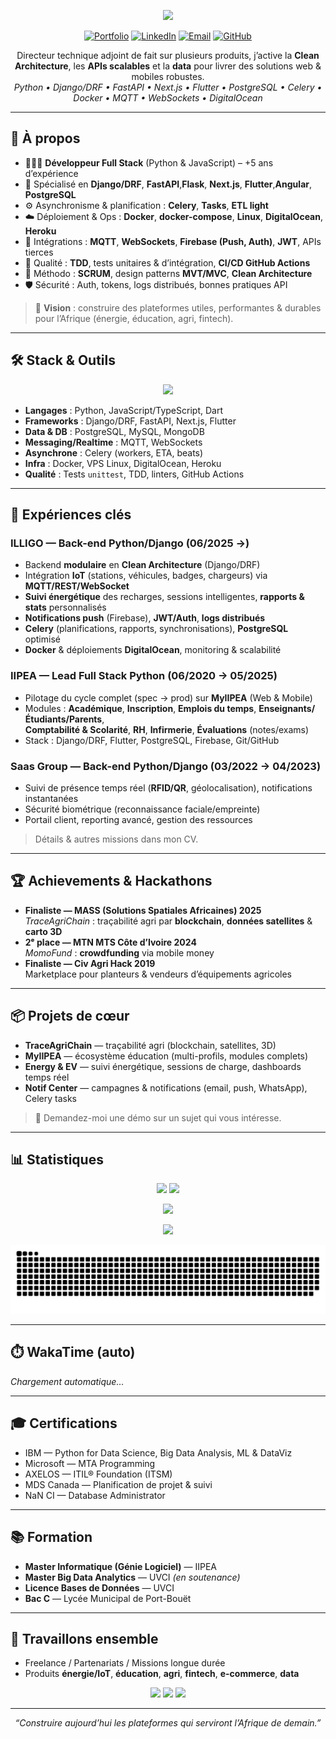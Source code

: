 <!-- Banner animé + Typing effect -->
<p align="center">
  <img src="https://readme-typing-svg.herokuapp.com?size=26&duration=3000&color=00A6CE&center=true&vCenter=true&width=900&lines=Salut%2C+je+suis+Daniel+Guedegbe+%F0%9F%91%8B;Ing%C3%A9nieur+Logiciel+%7C+Full+Stack+Python+%26+JS;Django+%E2%80%A2+FastAPI+%E2%80%A2+Next.js+%E2%80%A2+Flutter;Clean+Architecture+%7C+Cloud+%7C+CI%2FCD;J'aime+cr%C3%A9er+des+solutions+utiles+pour+l'Afrique" />
</p>

<!-- Contacts (icônes arrondies) -->
<p align="center">
  <a href="https://gdaniel.dev" target="_blank"><img alt="Portfolio" height="32" src="https://img.shields.io/badge/Portfolio-gdaniel.dev-000?logo=firefox-browser&logoColor=white"></a>
  <a href="https://www.linkedin.com/in/daniel-guedegbe/" target="_blank"><img alt="LinkedIn" height="32" src="https://img.shields.io/badge/LinkedIn-Profile-0A66C2?logo=linkedin&logoColor=white"></a>
  <a href="mailto:danielguedegbe10027@gmail.com" target="_blank"><img alt="Email" height="32" src="https://img.shields.io/badge/Email-Contact%20Me-EA4335?logo=gmail&logoColor=white"></a>
  <a href="https://github.com/daniel10027" target="_blank"><img alt="GitHub" height="32" src="https://img.shields.io/badge/GitHub-daniel10027-181717?logo=github&logoColor=white"></a>
</p>

<!-- Mini bio -->
<p align="center">
  Directeur technique adjoint de fait sur plusieurs produits, j’active la <b>Clean Architecture</b>, les <b>APIs scalables</b> et la <b>data</b> pour livrer des solutions web & mobiles robustes.<br/>
  <i>Python • Django/DRF • FastAPI • Next.js • Flutter • PostgreSQL • Celery • Docker • MQTT • WebSockets • DigitalOcean</i>
</p>

---

## 🧭 À propos

- 👨🏾‍💻 **Développeur Full Stack** (Python & JavaScript) – +5 ans d’expérience
- 🧱 Spécialisé en **Django/DRF**, **FastAPI**,**Flask**, **Next.js**, **Flutter**,**Angular**, **PostgreSQL**
- ⚙️ Asynchronisme & planification : **Celery**, **Tasks**, **ETL light**
- ☁️ Déploiement & Ops : **Docker**, **docker-compose**, **Linux**, **DigitalOcean**, **Heroku**
- 🔌 Intégrations : **MQTT**, **WebSockets**, **Firebase (Push, Auth)**, **JWT**, APIs tierces
- 🧪 Qualité : **TDD**, tests unitaires & d’intégration, **CI/CD GitHub Actions**
- 🧭 Méthodo : **SCRUM**, design patterns **MVT/MVC**, **Clean Architecture**
- 🛡️ Sécurité : Auth, tokens, logs distribués, bonnes pratiques API

> 🎯 **Vision** : construire des plateformes utiles, performantes & durables pour l’Afrique (énergie, éducation, agri, fintech).

---

## 🛠️ Stack & Outils

<p align="center">
  <img src="https://skillicons.dev/icons?i=python,django,fastapi,flask,angular,js,ts,next,react,flutter,dart,postgres,mysql,mongodb,redis,docker,linux,git,github,gitlab,postman,regex,webpack" />
</p>

- **Langages** : Python, JavaScript/TypeScript, Dart  
- **Frameworks** : Django/DRF, FastAPI, Next.js, Flutter  
- **Data & DB** : PostgreSQL, MySQL, MongoDB  
- **Messaging/Realtime** : MQTT, WebSockets  
- **Asynchrone** : Celery (workers, ETA, beats)  
- **Infra** : Docker, VPS Linux, DigitalOcean, Heroku  
- **Qualité** : Tests `unittest`, TDD, linters, GitHub Actions

---

## 🧩 Expériences clés

### ILLIGO — Back-end Python/Django (06/2025 →)
- Backend **modulaire** en **Clean Architecture** (Django/DRF)
- Intégration **IoT** (stations, véhicules, badges, chargeurs) via **MQTT/REST/WebSocket**
- **Suivi énergétique** des recharges, sessions intelligentes, **rapports & stats** personnalisés
- **Notifications push** (Firebase), **JWT/Auth**, **logs distribués**
- **Celery** (planifications, rapports, synchronisations), **PostgreSQL** optimisé
- **Docker** & déploiements **DigitalOcean**, monitoring & scalabilité

### IIPEA — Lead Full Stack Python (06/2020 → 05/2025)
- Pilotage du cycle complet (spec → prod) sur **MyIIPEA** (Web & Mobile)
- Modules : **Académique**, **Inscription**, **Emplois du temps**, **Enseignants/Étudiants/Parents**,  
  **Comptabilité & Scolarité**, **RH**, **Infirmerie**, **Évaluations** (notes/exams)
- Stack : Django/DRF, Flutter, PostgreSQL, Firebase, Git/GitHub

### Saas Group — Back-end Python/Django (03/2022 → 04/2023)
- Suivi de présence temps réel (**RFID/QR**, géolocalisation), notifications instantanées
- Sécurité biométrique (reconnaissance faciale/empreinte)
- Portail client, reporting avancé, gestion des ressources

> Détails & autres missions dans mon CV.

---

## 🏆 Achievements & Hackathons

- **Finaliste — MASS (Solutions Spatiales Africaines) 2025**  
  *TraceAgriChain* : traçabilité agri par **blockchain**, **données satellites** & **carto 3D**
- **2ᵉ place — MTN MTS Côte d’Ivoire 2024**  
  *MomoFund* : **crowdfunding** via mobile money
- **Finaliste — Civ Agri Hack 2019**  
  Marketplace pour planteurs & vendeurs d’équipements agricoles

---

## 📦 Projets de cœur

- **TraceAgriChain** — traçabilité agri (blockchain, satellites, 3D)  
- **MyIIPEA** — écosystème éducation (multi-profils, modules complets)  
- **Energy & EV** — suivi énergétique, sessions de charge, dashboards temps réel  
- **Notif Center** — campagnes & notifications (email, push, WhatsApp), Celery tasks

> 🔎 Demandez-moi une démo sur un sujet qui vous intéresse.

---

## 📊 Statistiques

<p align="center">
  <img height="170" src="https://github-readme-stats.vercel.app/api?username=daniel10027&show_icons=true&theme=tokyonight&rank_icon=github&hide_border=true" />
  <img height="170" src="https://github-readme-streak-stats.herokuapp.com/?user=daniel10027&theme=tokyonight&hide_border=true" />
</p>

<p align="center">
  <img height="170" src="https://github-readme-stats.vercel.app/api/top-langs/?username=daniel10027&layout=compact&theme=tokyonight&hide_border=true" />
</p>

<p align="center">
  <img src="https://github-profile-trophy.vercel.app/?username=daniel10027&theme=onedark&row=1&column=6&margin-w=10&margin-h=10" />
</p>

<!-- Snake animation (commit graph) -->
<p align="center">
  <img src="https://raw.githubusercontent.com/Platane/snk/output/github-contribution-grid-snake.svg" alt="snake animation"/>
</p>

---

## ⏱️ WakaTime (auto)

<!--START_SECTION:waka-->
*Chargement automatique…*
<!--END_SECTION:waka-->

---

## 🎓 Certifications

- IBM — Python for Data Science, Big Data Analysis, ML & DataViz  
- Microsoft — MTA Programming  
- AXELOS — ITIL® Foundation (ITSM)  
- MDS Canada — Planification de projet & suivi  
- NaN CI — Database Administrator

---

## 📚 Formation

- **Master Informatique (Génie Logiciel)** — IIPEA  
- **Master Big Data Analytics** — UVCI *(en soutenance)*  
- **Licence Bases de Données** — UVCI  
- **Bac C** — Lycée Municipal de Port-Bouët

---

## 🤝 Travaillons ensemble

- Freelance / Partenariats / Missions longue durée  
- Produits **énergie/IoT**, **éducation**, **agri**, **fintech**, **e-commerce**, **data**

<p align="center">
  <a href="mailto:danielguedegbe10027@gmail.com"><img height="36" src="https://img.shields.io/badge/Proposition-Envoyez%20un%20email-00A6CE?logo=minutemailer&logoColor=white"/></a>
  <a href="https://cal.com/" target="_blank"><img height="36" src="https://img.shields.io/badge/Planifier%20un%20call-30%20min-000?logo=googlecalendar&logoColor=white"/></a>
  <a href="https://www.buymeacoffee.com/daniel10027" target="_blank"><img height="36" src="https://img.shields.io/badge/Buy%20me%20a%20coffee-%E2%98%95%EF%B8%8F-FFDD00?logo=buymeacoffee&logoColor=000"/></a>
</p>

---

<p align="center">
  <i>“Construire aujourd’hui les plateformes qui serviront l’Afrique de demain.”</i>
</p>

<!-- Palette -->
<!-- Primaire: #00A6CE / Noir: #000000 -->

